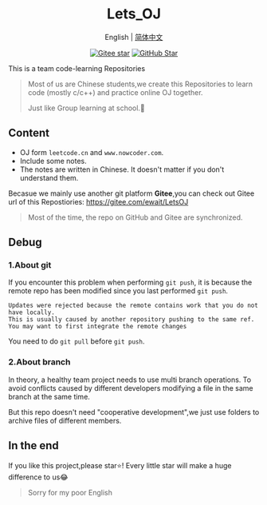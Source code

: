 <h1 align="center">Lets_OJ</h1>


<div align="center">

English | [简体中文](./README.md)

[![Gitee star](https://gitee.com/ewait/LetsOJ/badge/star.svg?theme=white)](https://gitee.com/ewait/LetsOJ/stargazers)
[![GitHub Star](https://img.shields.io/github/stars/Aewait/Lets_OJ?style=social)](https://github.com/Aewait/Lets_OJ)

</div>

This is a team code-learning Repositories

> Most of us are Chinese students,we create this Repositories to learn code (mostly c/c++) and practice online OJ together.   
> 
> Just like Group learning at school.🎐

## Content

* OJ form `leetcode.cn` and `www.nowcoder.com`.
* Include some notes.
* The notes are written in Chinese. It doesn't matter if you don't understand them.

Becasue we mainly use another git platform **Gitee**,you can check out Gitee url of this Repostiories: https://gitee.com/ewait/LetsOJ

> Most of the time, the repo on GitHub and Gitee are synchronized.

## Debug
### 1.About git
If you encounter this problem when  performing `git push`, it is because the remote repo has been modified since you last performed `git push`.
~~~
Updates were rejected because the remote contains work that you do not have locally. 
This is usually caused by another repository pushing to the same ref. 
You may want to first integrate the remote changes
~~~

You need to do `git pull` before `git push`.

###  2.About branch

In theory, a healthy team project needs to use multi branch operations. To avoid conflicts caused by different developers modifying a file in the same branch at the same time.

But this repo doesn't need "cooperative development",we just use folders to archive  files of different members.


## In the end
If you like this project,please star⭐!
Every little star will make a huge difference to us😂

> Sorry for my poor English
